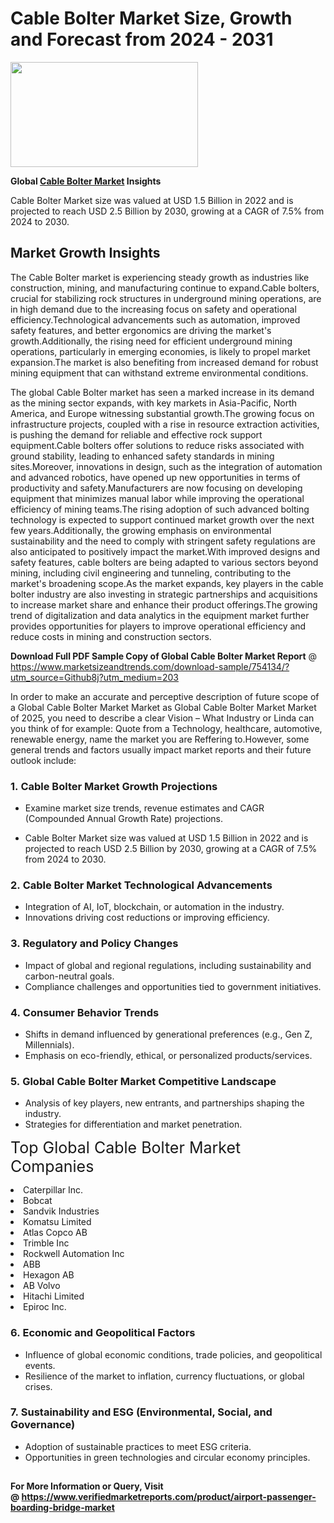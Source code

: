 <H1>Cable Bolter Market Size, Growth and Forecast from 2024 - 2031</H1><img class="aligncenter size-medium wp-image-584254" src="https://thirdeyenews.in/wp-content/uploads/2024/09/Global-Market-Research-300x168.jpeg" alt="" width="300" height="168" /><p><strong>Global&nbsp;<a href="https://www.marketsizeandtrends.com/download-sample/754134/?utm_source=Github8j?utm_medium=203">Cable Bolter Market</a> Insights</strong></p><p>Cable Bolter Market size was valued at USD 1.5 Billion in 2022 and is projected to reach USD 2.5 Billion by 2030, growing at a CAGR of 7.5% from 2024 to 2030.</p><p><h2>Market Growth Insights</h2> <p>The Cable Bolter market is experiencing steady growth as industries like construction, mining, and manufacturing continue to expand.Cable bolters, crucial for stabilizing rock structures in underground mining operations, are in high demand due to the increasing focus on safety and operational efficiency.Technological advancements such as automation, improved safety features, and better ergonomics are driving the market's growth.Additionally, the rising need for efficient underground mining operations, particularly in emerging economies, is likely to propel market expansion.The market is also benefiting from increased demand for robust mining equipment that can withstand extreme environmental conditions.</p> <p>The global Cable Bolter market has seen a marked increase in its demand as the mining sector expands, with key markets in Asia-Pacific, North America, and Europe witnessing substantial growth.The growing focus on infrastructure projects, coupled with a rise in resource extraction activities, is pushing the demand for reliable and effective rock support equipment.Cable bolters offer solutions to reduce risks associated with ground stability, leading to enhanced safety standards in mining sites.Moreover, innovations in design, such as the integration of automation and advanced robotics, have opened up new opportunities in terms of productivity and safety.Manufacturers are now focusing on developing equipment that minimizes manual labor while improving the operational efficiency of mining teams.The rising adoption of such advanced bolting technology is expected to support continued market growth over the next few years.Additionally, the growing emphasis on environmental sustainability and the need to comply with stringent safety regulations are also anticipated to positively impact the market.With improved designs and safety features, cable bolters are being adapted to various sectors beyond mining, including civil engineering and tunneling, contributing to the market's broadening scope.As the market expands, key players in the cable bolter industry are also investing in strategic partnerships and acquisitions to increase market share and enhance their product offerings.The growing trend of digitalization and data analytics in the equipment market further provides opportunities for players to improve operational efficiency and reduce costs in mining and construction sectors.</p> <p><span class=""><strong>Download Full PDF Sample Copy of Global Cable Bolter Market Report</strong> @ <a href="https://www.marketsizeandtrends.com/download-sample/754134/?utm_source=Github8j?utm_medium=203" target="_blank">https://www.marketsizeandtrends.com/download-sample/754134/?utm_source=Github8j?utm_medium=203</a></span></p><p>In order to make an accurate and perceptive description of future scope of a Global&nbsp;Cable Bolter Market Market as Global&nbsp;Cable Bolter Market Market of 2025, you need to describe a clear Vision &ndash; What Industry or Linda can you think of for example: Quote from a Technology, healthcare, automotive, renewable energy, name the market you are Reffering to.However, some general trends and factors usually impact market reports and their future outlook include:</p><h3>1.&nbsp;<strong>Cable Bolter Market Growth Projections</strong></h3><ul><li>Examine market size trends, revenue estimates and CAGR (Compounded Annual Growth Rate) projections.</li><li><p>Cable Bolter Market size was valued at USD 1.5 Billion in 2022 and is projected to reach USD 2.5 Billion by 2030, growing at a CAGR of 7.5% from 2024 to 2030.</p></li></ul><h3>2.&nbsp;<strong>Cable Bolter Market Technological Advancements</strong></h3><ul><li>Integration of AI, IoT, blockchain, or automation in the industry.</li><li>Innovations driving cost reductions or improving efficiency.</li></ul><h3>3.&nbsp;<strong>Regulatory and Policy Changes</strong></h3><ul><li>Impact of global and regional regulations, including sustainability and carbon-neutral goals.</li><li>Compliance challenges and opportunities tied to government initiatives.</li></ul><h3>4.&nbsp;<strong>Consumer Behavior Trends</strong></h3><ul><li>Shifts in demand influenced by generational preferences (e.g., Gen Z, Millennials).</li><li>Emphasis on eco-friendly, ethical, or personalized products/services.</li></ul><h3>5.&nbsp;<strong>Global Cable Bolter Market Competitive Landscape</strong></h3><ul><li>Analysis of key players, new entrants, and partnerships shaping the industry.</li><li>Strategies for differentiation and market penetration.</li></ul><p data-pm-slice="1 1 []"><span style="color: inherit; font-family: inherit; font-size: 25px;">Top Global Cable Bolter Market Companies</span></p><div class="" data-test-id=""><p><li>Caterpillar Inc.</li><li> Bobcat</li><li> Sandvik Industries</li><li> Komatsu Limited</li><li> Atlas Copco AB</li><li> Trimble Inc</li><li> Rockwell Automation Inc</li><li> ABB</li><li> Hexagon AB</li><li> AB Volvo</li><li> Hitachi Limited</li><li> Epiroc Inc.</li></p></div><h3>6.&nbsp;<strong>Economic and Geopolitical Factors</strong></h3><ul><li>Influence of global economic conditions, trade policies, and geopolitical events.</li><li>Resilience of the market to inflation, currency fluctuations, or global crises.</li></ul><h3>7.&nbsp;<strong>Sustainability and ESG (Environmental, Social, and Governance)</strong></h3><ul><li>Adoption of sustainable practices to meet ESG criteria.</li><li>Opportunities in green technologies and circular economy principles.</li></ul><h2><strong style="font-size: 14px;">For More Information or Query, Visit @&nbsp;</strong><a style="background-color: #ffffff; font-size: 14px;" href="https://www.marketsizeandtrends.com/report/cable-bolter-market/" target="_blank">https://www.verifiedmarketreports.com/product/airport-passenger-boarding-bridge-market</a></h2>